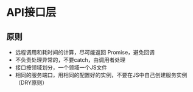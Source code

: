 # API接口层

## 原则

* 远程调用和耗时间的计算，尽可能返回 Promise，避免回调
* 不负责处理异常的，不要catch，由调用者处理
* 接口按领域划分，一个领域一个JS文件
* 相同的服务端口，用相同的配置好的实例，不要在JS中自己创建服务实例（DRY原则）

